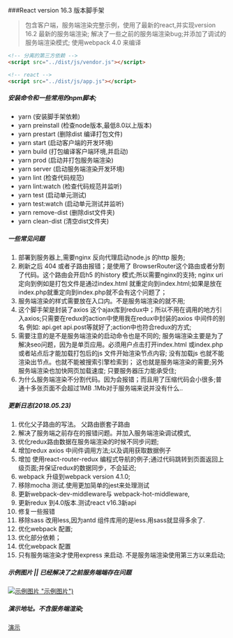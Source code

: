 ###React version 16.3 版本脚手架
> 包含客户端，服务端渲染完整示例，使用了最新的react,并实现version 16.2 最新的服务端渲染;
> 解决了一些之前的服务端渲染bug;并添加了调试的服务端渲染模式;
> 使用webpack 4.0 来编译
```html
<!-- 分离的第三方依赖 -->
<script src="../dist/js/vendor.js"></script>

<!-- react -->
<script src="../dist/js/app.js"></script>
```
##### 安装命令和一些常用的npm脚本;
- yarn    (安装脚手架依赖)
- yarn preinstall    (检查node版本,最低8.0以上版本)
- yarn prestart    (删除dist 编译打包文件)
- yarn start (启动客户端的开发环境)
- yarn build (打包编译客户端环境,并启动)
- yarn prod (启动并打包服务端渲染)
- yarn server (启动服务端渲染开发环境)
- yarn lint (检查代码规范)
- yarn lint:watch (检查代码规范并监听)
- yarn test (启动单元测试)
- yarn test:watch (启动单元测试并监听)
- yarn remove-dist (删除dist文件夹)
- yarn clean-dist (清空dist文件夹)
##### 一些常见问题
1. 部署到服务器上,需要nginx 反向代理启动node.js 的http 服务;
2. 刷新之后 404 或者子路由报错；是使用了 BrowserRouter这个路由或者分割了代码。这个路由会开启h5 的history 模式;所以需要nginx的支持; nginx uri 定向到例如是打包文件是通过index.html 就重定向到index.html;如果是放在index.php就重定向到index.php就不会有这个问题了；
3. 服务端渲染的样式需要放在入口内。不是服务端渲染的就不用;
4. 这个脚手架是封装了axios 这个ajax库到redux中；所以不用在调用的地方引入axios;只需要在redux的action中使用我在redux中封装的axios 中间件的别名  例如: api.get api.post等就好了;action中也符合redux的方式;
5. 需要注意的是不是服务端渲染的启动命令也是不同的; 服务端渲染主要是为了解决seo问题，因为是单页应用。必须用户点击打开index.html 或index.php 或者站点后才能加载打包后的js 文件开始渲染节点内容; 没有加载js 也就不能渲染出节点。也就不能被搜索引擎检索到；  这也就是服务端渲染的需要;另外服务端渲染也加快网页加载速度; 只要服务器压力能承受住;
6. 为什么服务端渲染不分割代码。因为会报错；而且用了压缩代码会小很多;普通十多张页面不会超过1MB .1Mb对于服务端来说并没有什么..
##### 更新日志(2018.05.23)
1. 优化父子路由的写法。 父路由嵌套子路由
2. 解决了服务端之前存在的报错问题。并加入服务端渲染调试模式,
3. 优化redux路由数据在服务端渲染的时候不同步问题;
4. 增加redux axios 中间件调用方法;以及调用获取数据例子
5. 增加 使用react-router-redux 编程式导航的例子;通过代码跳转到页面返回上级页面;并保证redux的数据同步，不会延迟;
6. webpack 升级到webpack version 4.1.0;
7. 移除mocha 测试.使用更加简单的jest来处理测试
8. 更新webpack-dev-middleware与 webpack-hot-middleware,
9. 更新redux 到4.0版本.测试react v16.3新api
10. 修复一些报错
11. 移除sass 改用less,因为antd 组件库用的是less.用sass就显得多余了.
12. 优化webpack 配置;
13. 优化部分依赖；
14. 优化webpack 配置
15. 只有服务端渲染才使用express 来启动. 不是服务端渲染使用第三方以来启动;
##### 示例图片 || 已经解决了之前服务端端存在问题
[![示例图片](./screen/1.gif) "示例图片")](https://whevether.github.io/react-template "示例")
##### 演示地址。不含服务端渲染;
[演示](https://whevether.github.io/react-template "演示")